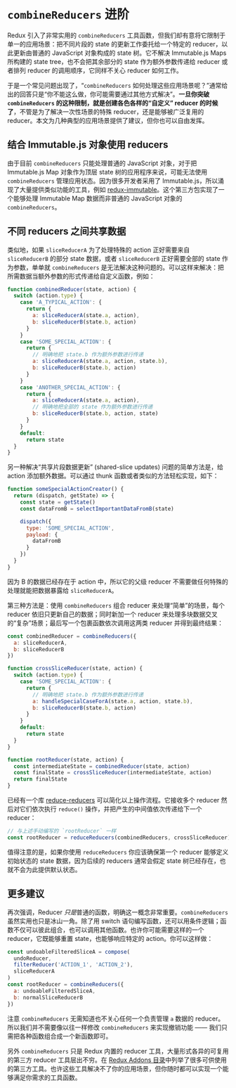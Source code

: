 # `combineReducers` 进阶

Redux 引入了非常实用的 `combineReducers` 工具函数，但我们却有意将它限制于单一的应用场景：把不同片段的 state 的更新工作委托给一个特定的 reducer，以此更新由普通的 JavaScript 对象构成的 state 树。它不解决 Immutable.js Maps 所构建的 state tree，也不会把其余部分的 state 作为额外参数传递给 reducer 或者排列 reducer 的调用顺序，它同样不关心 reducer 如何工作。

于是一个常见问题出现了，“`combineReducers` 如何处理这些应用场景呢？”通常给出的回答只是“你不能这么做，你可能需要通过其他方式解决”。**一旦你突破 `combineReducers` 的这种限制，就是创建各色各样的“自定义” reducer 的时候了**，不管是为了解决一次性场景的特殊 reducer，还是能够被广泛复用的 reducer。本文为几种典型的应用场景提供了建议，但你也可以自由发挥。

## 结合 Immutable.js 对象使用 reducers

由于目前 `combineReducers` 只能处理普通的 JavaScript 对象，对于把 Immutable.js Map 对象作为顶层 state 树的应用程序来说，可能无法使用 `combineReducers` 管理应用状态。因为很多开发者采用了 Immutable.js，所以涌现了大量提供类似功能的工具，例如 [redux-immutable](https://github.com/gajus/redux-immutable)。这个第三方包实现了一个能够处理 Immutable Map 数据而非普通的 JavaScript 对象的 `combineReducers`。

## 不同 reducers 之间共享数据

类似地，如果 `sliceReducerA` 为了处理特殊的 action 正好需要来自 `sliceReducerB` 的部分 state 数据，或者 `sliceReducerB` 正好需要全部的 state 作为参数，单单就 `combineReducers` 是无法解决这种问题的。可以这样来解决：把所需数据当额外参数的形式传递给自定义函数，例如：

```js
function combinedReducer(state, action) {
  switch (action.type) {
    case 'A_TYPICAL_ACTION': {
      return {
        a: sliceReducerA(state.a, action),
        b: sliceReducerB(state.b, action)
      }
    }
    case 'SOME_SPECIAL_ACTION': {
      return {
        // 明确地把 state.b 作为额外参数进行传递
        a: sliceReducerA(state.a, action, state.b),
        b: sliceReducerB(state.b, action)
      }
    }
    case 'ANOTHER_SPECIAL_ACTION': {
      return {
        a: sliceReducerA(state.a, action),
        // 明确地把全部的 state 作为额外参数进行传递
        b: sliceReducerB(state.b, action, state)
      }
    }
    default:
      return state
  }
}
```

另一种解决“共享片段数据更新” (shared-slice updates) 问题的简单方法是，给 action 添加额外数据。可以通过 thunk 函数或者类似的方法轻松实现，如下：

```js
function someSpecialActionCreator() {
  return (dispatch, getState) => {
    const state = getState()
    const dataFromB = selectImportantDataFromB(state)

    dispatch({
      type: 'SOME_SPECIAL_ACTION',
      payload: {
        dataFromB
      }
    })
  }
}
```

因为 B 的数据已经存在于 action 中，所以它的父级 reducer 不需要做任何特殊的处理就能把数据暴露给 `sliceReducerA`。

第三种方法是：使用 `combineReducers` 组合 reducer 来处理“简单”的场景，每个 reducer 依旧只更新自己的数据；同时新加一个 reducer 来处理多块数据交叉的“复杂”场景；最后写一个包裹函数依次调用这两类 reducer 并得到最终结果：

```js
const combinedReducer = combineReducers({
  a: sliceReducerA,
  b: sliceReducerB
})

function crossSliceReducer(state, action) {
  switch (action.type) {
    case 'SOME_SPECIAL_ACTION': {
      return {
        // 明确地把 state.b 作为额外参数进行传递
        a: handleSpecialCaseForA(state.a, action, state.b),
        b: sliceReducerB(state.b, action)
      }
    }
    default:
      return state
  }
}

function rootReducer(state, action) {
  const intermediateState = combinedReducer(state, action)
  const finalState = crossSliceReducer(intermediateState, action)
  return finalState
}
```

已经有一个库 [reduce-reducers](https://github.com/acdlite/reduce-reducers) 可以简化以上操作流程。它接收多个 reducer 然后对它们依次执行 `reduce()` 操作，并把产生的中间值依次传递给下一个 reducer：

```js
// 与上述手动编写的 `rootReducer` 一样
const rootReducer = reduceReducers(combinedReducers, crossSliceReducer)
```

值得注意的是，如果你使用 `reduceReducers` 你应该确保第一个 reducer 能够定义初始状态的 state 数据，因为后续的 reducers 通常会假定 state 树已经存在，也就不会为此提供默认状态。

## 更多建议

再次强调，Reducer *只是*普通的函数，明确这一概念非常重要。`combineReducers` 虽然实用也只是冰山一角。除了用 switch 语句编写函数，还可以用条件逻辑；函数不仅可以彼此组合，也可以调用其他函数。也许你可能需要这样的一个 reducer，它既能够重置 state，也能够响应特定的 action。你可以这样做：

```js
const undoableFilteredSliceA = compose(
  undoReducer,
  filterReducer('ACTION_1', 'ACTION_2'),
  sliceReducerA
)
const rootReducer = combineReducers({
  a: undoableFilteredSliceA,
  b: normalSliceReducerB
})
```

注意 `combineReducers` 无需知道也不关心任何一个负责管理 `a` 数据的 reducer。所以我们并不需要像以往一样修改 `combineReducers` 来实现撤销功能 —— 我们只需把各种函数组合成一个新函数即可。

另外 `combineReducers` 只是 Redux 内置的 reducer 工具，大量形式各异的可复用的第三方 reducer 工具层出不穷。在 [Redux Addons 目录](https://github.com/markerikson/redux-ecosystem-links)中列举了很多可供使用的第三方工具。也许这些工具解决不了你的应用场景，但你随时都可以实现一个能够满足你需求的工具函数。
